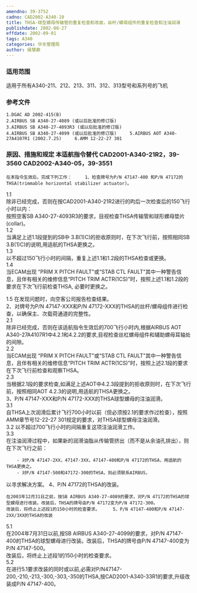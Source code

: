 ```yaml
---
amendno: 39-3752  
cadno: CAD2002-A340-10  
title: THSA-球型螺母传输管的重复检查和改装，丝杆/螺母组件的重复检查和注油润滑  
publishdate: 2002-08-27  
effdate: 2002-09-01  
tags: A340  
categories: 华东管理局  
author: 侯慧卿  
---
```

  
### 适用范围  
适用于所有A340-211、212、213、311、312、313型号和系列号的飞机  
  
<!--more-->  
### 参考文件  
    1.DGAC AD 2002-415(B)  
    2.AIRBUS SB A340-27-4089 (或以后批准的修订版)  
    3.AIRBUS SB A340-27-4093R3 (或以后批准的修订版)  
    4.AIRBUS SB A340-27-4099 (或以后批准的修订版)     5.AIRBUS AOT A340-27A4107R1 (2002.7.25)     6.AMM 12-22-27 301  
  
### 原因、措施和规定 本适航指令替代 CAD2001-A340-21R2，39-3560 CAD2002-A340-05，39-3551  
    在本指令生效后，完成下列工作：     1、检查牌号为P/N 47147-400 和P/N 47172的THSA(trimmable horizontal stabilizer actuator)。  
  
1.1  
 除非已经完成，否则在按CAD2001-A340-21R2进行的昀后一次检查后的150飞行小时以内：  
        按照空客SB A340-27-4093R3的要求，目视检查THSA传输管和球形螺母垫片(collar)。  
1.2  
 当满足上述1.1段提到的SB中 3.B(1)C)的拒收原则时，在下次飞行前，按照相同SB 3.B(1)C)的说明,用适航的THSA更换之。  
1.3  
 以不超过150飞行小时的间隔，重复上述1.1和1.2段的THSA检查或更换。  
1.4  
 当ECAM出现 “PRIM X PITCH FAULT"或“STAB CTL FAULT"其中一种警告信息，且伴有相关的维修信息“PITCH TRIM ACTR(1CS)”时，按照上述1.1和1.2段的要求在下次飞行前检查THSA, 必要时更换之。  
  
1.5 在发现问题时，向空客公司报告检查结果。  
    2、对牌号为P/N 47147-XXX和P/N 47172-XXX的THSA的丝杆/螺母组件进行检查，以确保主、次载荷通道的完整性。  
2.1  
 除非已经完成，否则在该适航指令生效后的700飞行小时内,根据AIRBUS AOT A340-27A4107R1中4.2.1和4.2.2的要求,目视检查丝杠螺母组件和辅助螺母耳轴处的间隙。  
2.2  
 当ECAM出现 “PRIM X PITCH FAULT"或“STAB CTL FAULT"其中一种警告信息，且伴有相关的维修信息“PITCH TRIM ACTR(1CS)”时，按照上述2.1段的要求在下次飞行前检查和观察THSA。  
 2.3  
 当根据2.1段的要求检查,如满足上述AOT中4.2.3段提到的拒收原则时，在下次飞行前，按照相同AOT 4.2.3的说明,用适航的THSA更换之。  
    3、P/N 47147-XXX和P/N 47172-XXX的THSA球型螺母的注油润滑。  
 3.1  
 自THSA上次润滑后累计飞行700小时以前（但必须按2.1的要求作过检查），按照AMM章节号12-22-27 301规定的要求，对THSA球型螺母注油润滑。  
3.2 以不超过700飞行小时的间隔重复这项注油润滑工作。  
3.3  
 在注油润滑过程中，如果新的润滑油脂从传输管挤出（而不是从余油孔排出），则在下次飞行之前：  
  
        - 对P/N 47147-2XX，47147-3XX，47147-400和P/N 47172的THSA，用适航的THSA更换之。  
        - 对P/N 47147-500和47172-300的THSA，则必须联系AIRBUS，  
以寻求解决方案。     4、P/N 47172的THSA的改装。  
  
    在2003年12月31日之前，按SB AIRBUS A340-27-4089的要求，对P/N 47172的THSA的球型螺母进行改装。改装后，THSA的牌号由P/N 47172变为P/N 47172-300。  
    改装后，将终止上述段1的150小时的检查要求。     5、P/N 47147-400和P/N 47147-2XX/3XX的THSA的改装  
5.1  
 在2004年7月31日以前,按SB AIRBUS A340-27-4099的要求，对P/N 47147-400的THSA的球型螺母进行改装。改装后，THSA的牌号由P/N 47147-400变为P/N 47147-500。  
    改装后，将终止上述段1的150小时的检查要求。  
5.2  
 在进行5.1要求改装的同时或以前,必需对P/N47147-200,-210,-213,-300,-303,-350的THSA,按CAD2001-A340-33R1的要求,升级改装成P/N 47147-400。  
  
